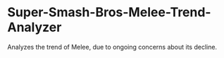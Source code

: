 # Super-Smash-Bros-Melee-Trend-Analyzer
Analyzes the trend of Melee, due to ongoing concerns about its decline.
